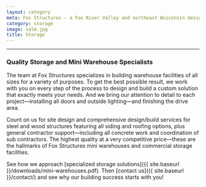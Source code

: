 ```yaml
---
layout: category
meta: Fox Structures — a Fox River Valley and northeast Wisconsin design/build contractor specializing in storage/warehouse, agricultural and commercial construction.
category: storage
image: salm.jpg
title: Storage
---
```


---

### Quality Storage and Mini Warehouse Specialists

The team at Fox Structures specializes in building warehouse facilities of all sizes for a variety of purposes. To get the best possible result, we work with you on every step of the process to design and build a custom solution that exactly meets your needs. And we bring our attention to detail to each project—installing all doors and outside lighting—and finishing the drive area.

Count on us for site design and comprehensive design/build services for steel and wood structures featuring all siding and roofing options, plus general contractor support—including all concrete work and coordination of sub contractors. The highest quality at a very competitive price—these are the hallmarks of Fox Structures mini warehouses and commercial storage facilities.

See how we approach [specialized storage solutions]({{ site.baseurl }}/downloads/mini-warehouses.pdf). Then [contact us]({{ site.baseurl }}/contact/) and see why our building success starts with you!